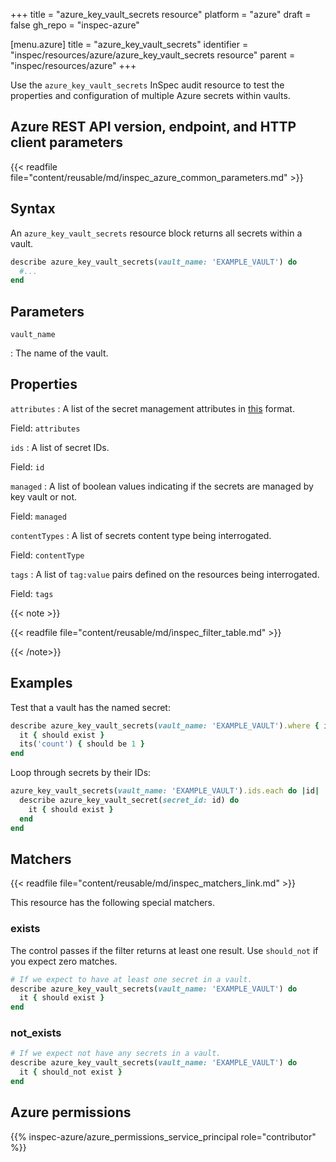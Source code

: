 +++
title = "azure_key_vault_secrets resource"
platform = "azure"
draft = false
gh_repo = "inspec-azure"

[menu.azure]
title = "azure_key_vault_secrets"
identifier = "inspec/resources/azure/azure_key_vault_secrets resource"
parent = "inspec/resources/azure"
+++

Use the `azure_key_vault_secrets` InSpec audit resource to test the properties and configuration of multiple Azure secrets within vaults.

## Azure REST API version, endpoint, and HTTP client parameters

{{< readfile file="content/reusable/md/inspec_azure_common_parameters.md" >}}

## Syntax

An `azure_key_vault_secrets` resource block returns all secrets within a vault.

```ruby
describe azure_key_vault_secrets(vault_name: 'EXAMPLE_VAULT') do
  #...
end
```

## Parameters

`vault_name`

: The name of the vault.

## Properties

`attributes`
: A list of the secret management attributes in [this](https://docs.microsoft.com/en-us/rest/api/keyvault/secrets/get-secrets/get-secrets?tabs=HTTP#secretattributes) format.

  Field: `attributes`

`ids`
: A list of secret IDs.

  Field: `id`

`managed`
: A list of boolean values indicating if the secrets are managed by key vault or not.

  Field: `managed`

`contentTypes`
: A list of secrets content type being interrogated.

  Field: `contentType`

`tags`
: A list of `tag:value` pairs defined on the resources being interrogated.

  Field: `tags`

{{< note >}}

{{< readfile file="content/reusable/md/inspec_filter_table.md" >}}

{{< /note>}}

## Examples

Test that a vault has the named secret:

```ruby
describe azure_key_vault_secrets(vault_name: 'EXAMPLE_VAULT').where { id.include?('SECRET')} do
  it { should exist }
  its('count') { should be 1 }
end
```

Loop through secrets by their IDs:

```ruby
azure_key_vault_secrets(vault_name: 'EXAMPLE_VAULT').ids.each do |id|
  describe azure_key_vault_secret(secret_id: id) do
    it { should exist }
  end 
end
```

## Matchers

{{< readfile file="content/reusable/md/inspec_matchers_link.md" >}}

This resource has the following special matchers.

### exists

The control passes if the filter returns at least one result. Use `should_not` if you expect zero matches.

```ruby
# If we expect to have at least one secret in a vault.
describe azure_key_vault_secrets(vault_name: 'EXAMPLE_VAULT') do
  it { should exist }
end
```

### not_exists

```ruby
# If we expect not have any secrets in a vault.
describe azure_key_vault_secrets(vault_name: 'EXAMPLE_VAULT') do
  it { should_not exist }
end
```

## Azure permissions

{{% inspec-azure/azure_permissions_service_principal role="contributor" %}}
